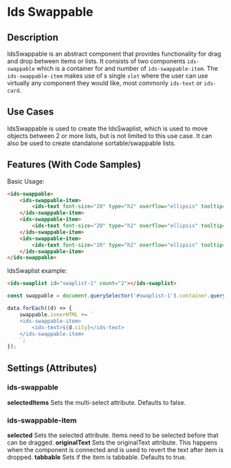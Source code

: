 # Ids Swappable

## Description
IdsSwappable is an abstract component that provides functionality for drag and drop between items or lists. It consists of two components `ids-swappable` which is a container for and number of `ids-swappable-item`. The `ids-swappable-item` makes use of s single `slot` where the user can use virtually any component they would like, most commonly `ids-text` or `ids-card`.

## Use Cases
IdsSwappable is used to create the IdsSwaplist, which is used to move objects between 2 or more lists, but is not limited to this use case. It can also be used to create standalone sortable/swappable lists.

## Features (With Code Samples)

Basic Usage:

```html
<ids-swappable>
    <ids-swappable-item>
        <ids-text font-size="20" type="h2" overflow="ellipsis" tooltip="true">Item One</ids-text>
    </ids-swappable-item>
    <ids-swappable-item>
        <ids-text font-size="20" type="h2" overflow="ellipsis" tooltip="true">Item Two</ids-text>=
    </ids-swappable-item>
    <ids-swappable-item>
        <ids-text font-size="20" type="h2" overflow="ellipsis" tooltip="true">Item Three</ids-text>
    </ids-swappable-item>
</ids-swappable>
```

IdsSwaplist example:

```html
<ids-swaplist id="swaplist-1" count="2"></ids-swaplist>
```

```js
const swappable = document.querySelector('#swaplist-1').container.querySelectorAll('ids-swappable');

data.forEach((d) => {
    swappable.innerHTML += `
    <ids-swappable-item>
        <ids-text>${d.city}</ids-text>
    </ids-swappable-item>
    `;
});
```
## Settings (Attributes)

### ids-swappable
**selectedItems** Sets the multi-select attribute. Defaults to false.

### ids-swappable-item
**selected** Sets the selected attribute. Items need to be selected before that can be dragged.
**originalText** Sets the originalText attribute. This happens when the component is connected and is used to revert the text after item is dropped.
**tabbable** Sets if the item is tabbable. Defaults to true.
